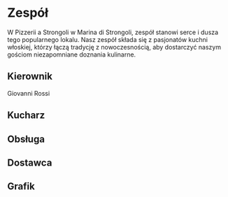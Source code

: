 # Zespół

W Pizzerii a Strongoli w Marina di Strongoli, zespół stanowi serce i dusza tego popularnego lokalu. Nasz zespół składa się z pasjonatów kuchni włoskiej, którzy łączą tradycję z nowoczesnością, aby dostarczyć naszym gościom niezapomniane doznania kulinarne.

## Kierownik

Giovanni Rossi

## Kucharz

## Obsługa

## Dostawca

## Grafik

